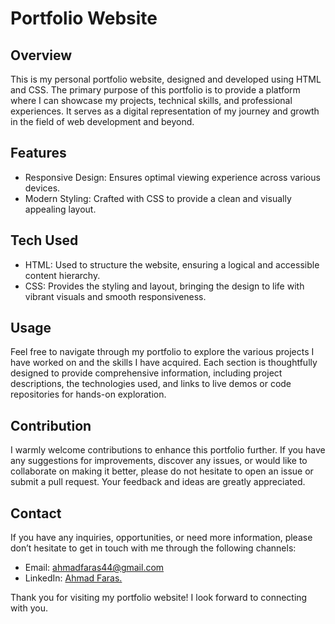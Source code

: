 # Portfolio Website

## Overview

This is my personal portfolio website, designed and developed using HTML and CSS. The primary purpose of this portfolio is to provide a platform where I can showcase my projects, technical skills, and professional experiences. It serves as a digital representation of my journey and growth in the field of web development and beyond.

## Features

- Responsive Design: Ensures optimal viewing experience across various devices.
- Modern Styling: Crafted with CSS to provide a clean and visually appealing layout.

## Tech Used
- HTML: Used to structure the website, ensuring a logical and accessible content hierarchy.
- CSS: Provides the styling and layout, bringing the design to life with vibrant visuals and smooth responsiveness.

## Usage
Feel free to navigate through my portfolio to explore the various projects I have worked on and the skills I have acquired. Each section is thoughtfully designed to provide comprehensive information, including project descriptions, the technologies used, and links to live demos or code repositories for hands-on exploration.

## Contribution
I warmly welcome contributions to enhance this portfolio further. If you have any suggestions for improvements, discover any issues, or would like to collaborate on making it better, please do not hesitate to open an issue or submit a pull request. Your feedback and ideas are greatly appreciated.

## Contact
If you have any inquiries, opportunities, or need more information, please don’t hesitate to get in touch with me through the following channels:

- Email: ahmadfaras44@gmail.com
- LinkedIn: [Ahmad Faras.](https://www.linkedin.com/in/ahmad-faras-43b37a12b/)

Thank you for visiting my portfolio website! I look forward to connecting with you.
